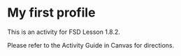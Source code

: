 # My first profile

This is an activity for FSD Lesson 1.8.2.

Please refer to the Activity Guide in Canvas for directions.
